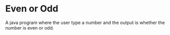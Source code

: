 # Even or Odd

A java program where the user type a number and the output is whether the number is even or odd.
